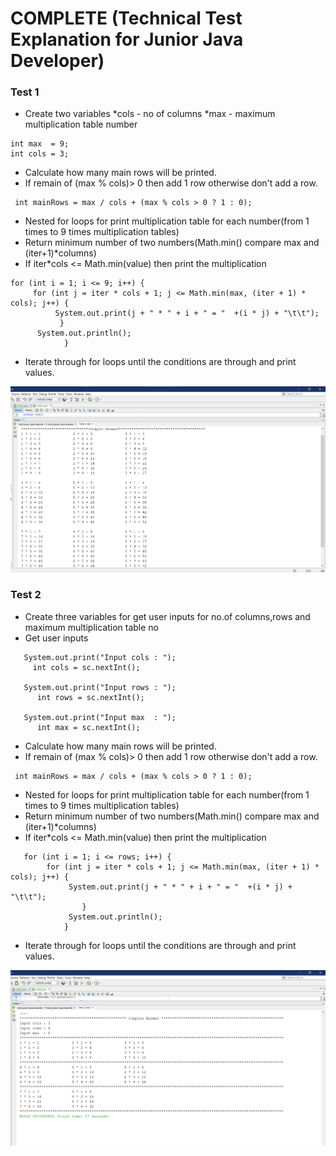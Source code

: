 #  COMPLETE (Technical Test Explanation for Junior Java Developer)  #


### Test 1 ###

* Create two variables 
*cols - no of columns 
*max  - maximum multiplication table number
```
int max  = 9;
int cols = 3;
```

* Calculate how many main rows will be printed. 
* If remain of (max % cols)> 0 then add 1 row otherwise don't add a row.
```
 int mainRows = max / cols + (max % cols > 0 ? 1 : 0);
```

* Nested for loops for print multiplication table for each number(from 1 times to 9 times multiplication tables)
* Return minimum number of two numbers(Math.min() compare max and (iter+1)*columns)
* If iter*cols <= Math.min(value) then print the multiplication


```
for (int i = 1; i <= 9; i++) {
     for (int j = iter * cols + 1; j <= Math.min(max, (iter + 1) * cols); j++) {
          System.out.print(j + " * " + i + " = "  +(i * j) + "\t\t");
           }
      System.out.println();
            }
``` 

* Iterate through for loops until the conditions are through and print values.

![Alt text](./_markdown_/test1_result.png)  




### Test 2 ###

* Create three variables for get user inputs for no.of columns,rows and maximum multiplication table no
* Get user inputs
```
   System.out.print("Input cols : ");
     int cols = sc.nextInt();
                
   System.out.print("Input rows : ");
      int rows = sc.nextInt();
        
   System.out.print("Input max  : ");
      int max = sc.nextInt();
```

* Calculate how many main rows will be printed. 
* If remain of (max % cols)> 0 then add 1 row otherwise don't add a row.
```
 int mainRows = max / cols + (max % cols > 0 ? 1 : 0);
```
* Nested for loops for print multiplication table for each number(from 1 times to 9 times multiplication tables)
* Return minimum number of two numbers(Math.min() compare max and (iter+1)*columns)
* If iter*cols <= Math.min(value) then print the multiplication

```
   for (int i = 1; i <= rows; i++) {
        for (int j = iter * cols + 1; j <= Math.min(max, (iter + 1) * cols); j++) {
             System.out.print(j + " * " + i + " = "  +(i * j) + "\t\t");
                }
             System.out.println();
            }
```
* Iterate through for loops until the conditions are through and print values.

![Alt text](./_markdown_/test2_result.png)  




















